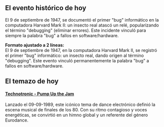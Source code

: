 ## El evento histórico de hoy
El 9 de septiembre de 1947, se documentó el primer "bug" informático en la computadora Harvard Mark II: un insecto real atascó un relé, popularizando el término "debugging" (eliminar errores). Este incidente vinculó para siempre la palabra "bug" a fallos en software/hardware.  

**Formato ajustado a 2 líneas:**  
El 9 de septiembre de 1947, en la computadora Harvard Mark II, se registró el primer "bug" informático: un insecto real, dando origen al término "debugging". Este evento vinculó permanentemente la palabra "bug" a fallos en software/hardware.

## El temazo de hoy
#### [Technotronic - Pump Up the Jam](https://www.youtube.com/watch?v=9EcjWd-O4jI)
Lanzado el 09-09-1989, este icónico tema de dance electrónico definió la escena musical de finales de los 80. Con su ritmo contagioso y voces energéticas, se convirtió en un himno global y un referente del género Eurodance.

